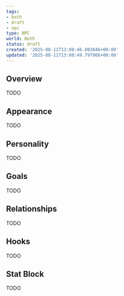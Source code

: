 ```yaml
---
tags:
- both
- draft
- npc
type: NPC
world: Both
status: draft
created: '2025-08-11T13:08:46.003846+00:00'
updated: '2025-08-11T13:08:49.797966+00:00'
---
```



## Overview

TODO
## Appearance

TODO
## Personality

TODO
## Goals

TODO
## Relationships

TODO
## Hooks

TODO
## Stat Block

TODO
